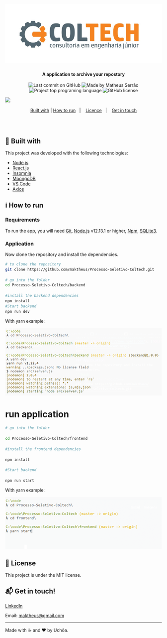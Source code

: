 <h1 align="center">
  <img alt="COLTECH" src="public/0.jpg"/>
    <br>
</h1>

<h4 align="center">
  A application to archive your repostory 
</h4>

<p align="center">
<img alt="Last commit on GitHub" src="https://img.shields.io/github/last-commit/maktheus/Processo-Seletivo-Coltech?color=FF5E84">
<img alt="Made by Matheus Serrão" src="https://img.shields.io/badge/made%20by-Matheus-%20?color=FF5E84">
<img alt="Project top programing language" src="https://img.shields.io/github/languages/top/maktheus/Processo-Seletivo-Coltech?color=FF5E84">
 <img alt="GitHub license" src="https://img.shields.io/github/license/maktheus/Processo-Seletivo-Coltech?color=FF5E84">
</p> 

<img src="public/Apresentaçao.gif"/>

<p align="center">
  <a href="#rocket-built-with">Built with</a>&nbsp;|
  <a href="#information_source-how-to-run">How to run</a>&nbsp;&nbsp;&nbsp;|&nbsp;&nbsp;&nbsp;
  <a href="#page_facing_up-license">Licence</a>&nbsp;&nbsp;&nbsp;|&nbsp;&nbsp;&nbsp;
  <a href="#mailbox_with_mail-get-in-touch">Get in touch</a>
</p>
<br><br>

## :rocket: Built with

This project was developed with the following technologies:

-  [Node.js](https://nodejs.org/)
-  [React.js](https://pt-br.reactjs.org/)
-  [Insomnia](https://insomnia.rest/)
-  [MoongoDB](https://www.mongodb.com/cloud/atlas)
-  [VS Code](https://code.visualstudio.com/)
-  [Axios](https://github.com/axios/axios)

## :information_source: How to run

### Requirements
To run the app, you will need [Git](https://git-scm.com), [Node.js](https://nodejs.org/) v12.13.1 or higher, [Npm](https://www.npmjs.com/), [SQLite3](https://sqlitebrowser.org/).
<br>

### Application
Now clone the repository and install the dependencies.
```bash
# to clone the repository
git clone https://github.com/maktheus/Processo-Seletivo-Coltech.git

# go into the folder
cd Processo-Seletivo-Coltech/backend

#install the backend dependencies
npm install
#Start backend
npm run dev
```
<p>With yarn example:</p>
<img src="public/Screenshot_2.png"/>

# run application
```bash
# go into the folder

cd Processo-Seletivo-Coltech/frontend

#install the frontend dependencies

npm install

#Start backend

npm run start
```

<p>With yarn example:</p>
<img src="public/Screenshot_1.PNG"/>


## :page_facing_up: License

This project is under the MIT license. 

## :mailbox_with_mail: Get in touch!

[ LinkedIn ](https://www.linkedin.com/in/matheus-serr%C3%A3o-uchoa-164992195/)

Email: maktheus@gmail.com


---

Made with :coffee: and ♥ by Uchôa.

